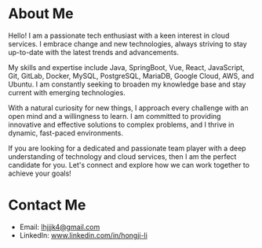# About Me
Hello! I am a passionate tech enthusiast with a keen interest in cloud services. I embrace change and new technologies, always striving to stay up-to-date with the latest trends and advancements.

My skills and expertise include Java, SpringBoot, Vue, React, JavaScript, Git, GitLab, Docker, MySQL, PostgreSQL, MariaDB, Google Cloud, AWS, and Ubuntu. I am constantly seeking to broaden my knowledge base and stay current with emerging technologies.

With a natural curiosity for new things, I approach every challenge with an open mind and a willingness to learn. I am committed to providing innovative and effective solutions to complex problems, and I thrive in dynamic, fast-paced environments.

If you are looking for a dedicated and passionate team player with a deep understanding of technology and cloud services, then I am the perfect candidate for you. Let's connect and explore how we can work together to achieve your goals!

# Contact Me
- Email: lhjjjk4@gmail.com
- LinkedIn: www.linkedin.com/in/hongji-li

<!---
KeithHello/KeithHello is a ✨ special ✨ repository because its `README.md` (this file) appears on your GitHub profile.
You can click the Preview link to take a look at your changes.
--->
